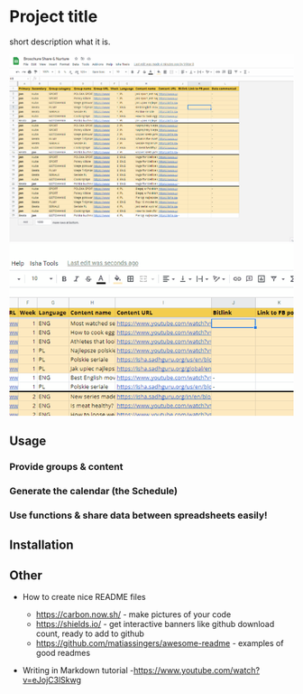 # Project title

short description what it is.

![](gif_share-fb-post.gif) ![](gif_create-bitlink.gif)


## Usage

### Provide groups & content

### Generate the calendar (the Schedule)

### Use functions & share data between spreadsheets easily!

## Installation

## Other
- How to create nice README files
  - https://carbon.now.sh/ - make pictures of your code
  - https://shields.io/ - get interactive banners like github download count, ready to add to github
  - https://github.com/matiassingers/awesome-readme - examples of good readmes

- Writing in Markdown tutorial
  -https://www.youtube.com/watch?v=eJojC3lSkwg

